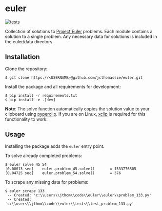 # euler

[![tests](https://github.com/jcthomassie/euler/workflows/tests/badge.svg)](https://github.com/jcthomassie/euler/actions)

Collection of solutions to [Project Euler](https://projecteuler.net/) problems.
Each module contains a solution to a single problem. Any necessary data for
solutions is included in the euler/data directory.

## Installation

Clone the repository:

```console
$ git clone https://<USERNAME>@github.com/jcthomassie/euler.git
```

Install the package and all requirements for development:

```console
$ pip install -r requirements.txt
$ pip install -e .[dev]
```

**Note**: The solve function automatically copies the solution value to your clipboard using [pyperclip](https://pypi.org/project/pyperclip/). If you are on Linux, [xclip](http://manpages.ubuntu.com/manpages/xenial/man1/xclip.1.html) is required for this functionality to work.

## Usage

Installing the package adds the `euler` entry point.

To solve already completed problems:

```console
$ euler solve 45 54
[0.08013 sec]    euler.problem_45.solve()       = 1533776805
[0.04725 sec]    euler.problem_54.solve()       = 376
```

To scrape any missing data for problems:

```console
$ euler scrape 133
 -- Created: 'c:\\users\\jthom\\code\\euler\\euler\\problem_133.py'
 -- Created: 'c:\\users\\jthom\\code\\euler\\tests\\test_problem_133.py'
```
